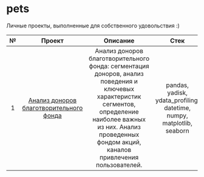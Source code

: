 # pets
Личные проекты, выполненные для собственного удовольствия :)

| № | Проект | Описание | Стек | Статус |
|:----------:|:----------:|:----------:|:----------:|:----------:|
| 1 | [Анализ доноров благотворительного фонда](https://github.com/LuckyDigits/pets/tree/main/charity_fund_analysis)  | Анализ доноров благотворительного фонда: сегментация доноров, анализ поведения и ключевых характеристик сегментов, определение наиболее важных из них. Анализ проведенных фондом акций, каналов привлечения пользователей.  |  pandas, yadisk, ydata_profiling, datetime, numpy, matplotlib, seaborn  |  Завершен   |
